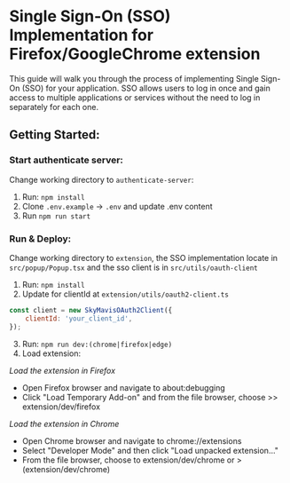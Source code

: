 # Single Sign-On (SSO) Implementation for Firefox/GoogleChrome extension

This guide will walk you through the process of implementing Single Sign-On (SSO) for your application. SSO allows users to log in once and gain access to multiple applications or services without the need to log in separately for each one.

## Getting Started:

### Start authenticate server:

Change working directory to `authenticate-server`:

1. Run: `npm install`
2. Clone `.env.example` -> `.env` and update .env content
3. Run `npm run start`

### Run & Deploy:

Change working directory to `extension`, the SSO implementation locate in `src/popup/Popup.tsx` and the sso client is in `src/utils/oauth-client`

1. Run: `npm install`
2. Update for clientId at `extension/utils/oauth2-client.ts`

```javascript
const client = new SkyMavisOAuth2Client({
    clientId: 'your_client_id',
});
```

3. Run: `npm run dev:(chrome|firefox|edge)`
4. Load extension:

_Load the extension in Firefox_

-   Open Firefox browser and navigate to about:debugging
-   Click "Load Temporary Add-on" and from the file browser, choose >> extension/dev/firefox

_Load the extension in Chrome_

-   Open Chrome browser and navigate to chrome://extensions
-   Select "Developer Mode" and then click "Load unpacked extension..."
-   From the file browser, choose to extension/dev/chrome or > (extension/dev/chrome)
